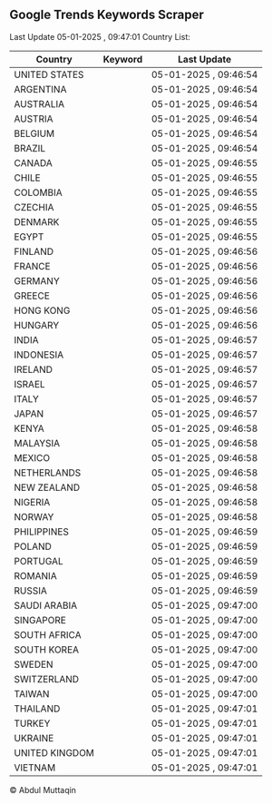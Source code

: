 
## Google Trends Keywords Scraper

Last Update 05-01-2025 , 09:47:01
Country List:

| Country | Keyword | Last Update |
| --- | --- | --- |
| UNITED STATES |  | 05-01-2025 , 09:46:54 |
| ARGENTINA |  | 05-01-2025 , 09:46:54 |
| AUSTRALIA |  | 05-01-2025 , 09:46:54 |
| AUSTRIA |  | 05-01-2025 , 09:46:54 |
| BELGIUM |  | 05-01-2025 , 09:46:54 |
| BRAZIL |  | 05-01-2025 , 09:46:54 |
| CANADA |  | 05-01-2025 , 09:46:55 |
| CHILE |  | 05-01-2025 , 09:46:55 |
| COLOMBIA |  | 05-01-2025 , 09:46:55 |
| CZECHIA |  | 05-01-2025 , 09:46:55 |
| DENMARK |  | 05-01-2025 , 09:46:55 |
| EGYPT |  | 05-01-2025 , 09:46:55 |
| FINLAND |  | 05-01-2025 , 09:46:56 |
| FRANCE |  | 05-01-2025 , 09:46:56 |
| GERMANY |  | 05-01-2025 , 09:46:56 |
| GREECE |  | 05-01-2025 , 09:46:56 |
| HONG KONG |  | 05-01-2025 , 09:46:56 |
| HUNGARY |  | 05-01-2025 , 09:46:56 |
| INDIA |  | 05-01-2025 , 09:46:57 |
| INDONESIA |  | 05-01-2025 , 09:46:57 |
| IRELAND |  | 05-01-2025 , 09:46:57 |
| ISRAEL |  | 05-01-2025 , 09:46:57 |
| ITALY |  | 05-01-2025 , 09:46:57 |
| JAPAN |  | 05-01-2025 , 09:46:57 |
| KENYA |  | 05-01-2025 , 09:46:58 |
| MALAYSIA |  | 05-01-2025 , 09:46:58 |
| MEXICO |  | 05-01-2025 , 09:46:58 |
| NETHERLANDS |  | 05-01-2025 , 09:46:58 |
| NEW ZEALAND |  | 05-01-2025 , 09:46:58 |
| NIGERIA |  | 05-01-2025 , 09:46:58 |
| NORWAY |  | 05-01-2025 , 09:46:58 |
| PHILIPPINES |  | 05-01-2025 , 09:46:59 |
| POLAND |  | 05-01-2025 , 09:46:59 |
| PORTUGAL |  | 05-01-2025 , 09:46:59 |
| ROMANIA |  | 05-01-2025 , 09:46:59 |
| RUSSIA |  | 05-01-2025 , 09:46:59 |
| SAUDI ARABIA |  | 05-01-2025 , 09:47:00 |
| SINGAPORE |  | 05-01-2025 , 09:47:00 |
| SOUTH AFRICA |  | 05-01-2025 , 09:47:00 |
| SOUTH KOREA |  | 05-01-2025 , 09:47:00 |
| SWEDEN |  | 05-01-2025 , 09:47:00 |
| SWITZERLAND |  | 05-01-2025 , 09:47:00 |
| TAIWAN |  | 05-01-2025 , 09:47:00 |
| THAILAND |  | 05-01-2025 , 09:47:01 |
| TURKEY |  | 05-01-2025 , 09:47:01 |
| UKRAINE |  | 05-01-2025 , 09:47:01 |
| UNITED KINGDOM |  | 05-01-2025 , 09:47:01 |
| VIETNAM |  | 05-01-2025 , 09:47:01 |

© Abdul Muttaqin
